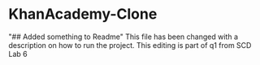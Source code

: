 # KhanAcademy-Clone
"## Added something to Readme" 
This file has been changed with a description on how to run the project. This editing is part of q1 from SCD Lab 6 
